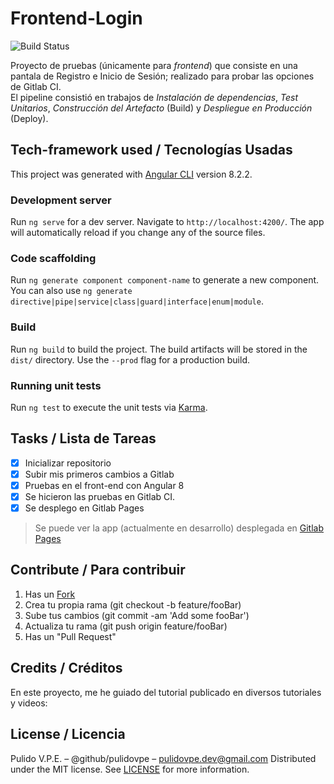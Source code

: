 # Frontend-Login
![Build Status](https://gitlab.com/pulidovpe/frontend-login/badges/master/build.svg)

Proyecto de pruebas (únicamente para *frontend*) que consiste en una pantala de Registro e Inicio de Sesión; realizado para probar las opciones de Gitlab CI. \
El pipeline consistió en trabajos de *Instalación de dependencias*, *Test Unitarios*, *Construcción del Artefacto* (Build) y *Despliegue en Producción* (Deploy).

## Tech-framework used / Tecnologías Usadas

This project was generated with [Angular CLI](https://github.com/angular/angular-cli) version 8.2.2.

### Development server

Run `ng serve` for a dev server. Navigate to `http://localhost:4200/`. The app will automatically reload if you change any of the source files.

### Code scaffolding

Run `ng generate component component-name` to generate a new component. You can also use `ng generate directive|pipe|service|class|guard|interface|enum|module`.

### Build

Run `ng build` to build the project. The build artifacts will be stored in the `dist/` directory. Use the `--prod` flag for a production build.

### Running unit tests

Run `ng test` to execute the unit tests via [Karma](https://karma-runner.github.io).


## Tasks / Lista de Tareas
- [x] Inicializar repositorio
- [x] Subir mis primeros cambios a Gitlab
- [x] Pruebas en el front-end con Angular 8
- [x] Se hicieron las pruebas en Gitlab CI.
- [x] Se desplego en Gitlab Pages

> Se puede ver la app (actualmente en desarrollo) desplegada en [Gitlab Pages](https://pulidovpe.gitlab.io/frontend-login)

## Contribute / Para contribuir
1. Has un [Fork](https://gitlab.com/pulidovpe/frontend-login/fork)
2. Crea tu propia rama (git checkout -b feature/fooBar)
3. Sube tus cambios (git commit -am 'Add some fooBar')
4. Actualiza tu rama (git push origin feature/fooBar)
5. Has un "Pull Request"

## Credits / Créditos
En este proyecto, me he guiado del tutorial publicado en diversos tutoriales y videos:

## License / Licencia
Pulido V.P.E. – @github/pulidovpe – pulidovpe.dev@gmail.com
Distributed under the MIT license. See [LICENSE](LICENSE) for more information.

